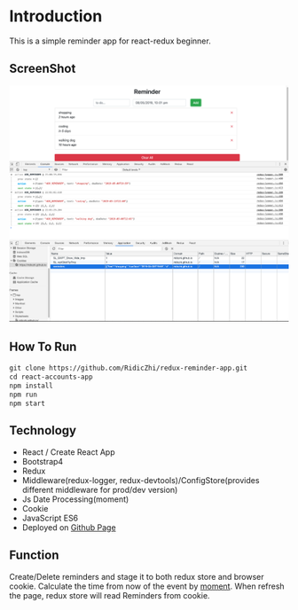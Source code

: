 
# Introduction

This is a simple reminder app for react-redux beginner.

## ScreenShot
![Image text](https://raw.githubusercontent.com/RidicZhi/redux-reminder-app/master/Screen%20Shot%202019-05-08%20at%2010.01.57%20pm.png)
![Image text](https://raw.githubusercontent.com/RidicZhi/redux-reminder-app/master/Screen%20Shot%202019-05-08%20at%2010.02.49%20pm.png)

## How To Run

```
git clone https://github.com/RidicZhi/redux-reminder-app.git
cd react-accounts-app
npm install
npm run
npm start
```

## Technology

* React / Create React App
* Bootstrap4
* Redux
* Middleware(redux-logger, redux-devtools)/ConfigStore(provides different middleware for prod/dev version)
* Js Date Processing(moment)
* Cookie
* JavaScript ES6
* Deployed on [Github Page](https://ridiczhi.github.io/redux-reminder-app)

## Function
Create/Delete reminders and stage it to both redux store and browser cookie.
Calculate the time from now of the event by [moment](https://momentjs.com/).
When refresh the page, redux store will read Reminders from cookie.
